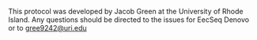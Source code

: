 This protocol was developed by Jacob Green at the University of Rhode Island. Any questions should be directed to the issues for EecSeq Denovo or to gree9242@uri.edu
